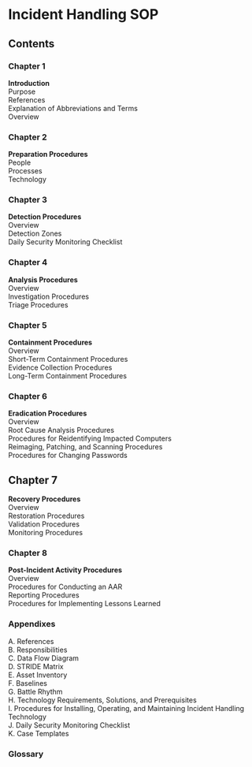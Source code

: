 
# Incident Handling SOP  

## Contents  
### Chapter 1
**Introduction**  
Purpose  
References  
Explanation of Abbreviations and Terms  
Overview  

### Chapter 2
**Preparation Procedures**  
People  
Processes  
Technology  

### Chapter 3
**Detection Procedures**  
Overview  
Detection Zones  
Daily Security Monitoring Checklist  

### Chapter 4  
**Analysis Procedures**  
Overview  
Investigation Procedures  
Triage Procedures  

### Chapter 5  
**Containment Procedures**  
Overview  
Short-Term Containment Procedures  
Evidence Collection Procedures  
Long-Term Containment Procedures  

### Chapter 6  
**Eradication Procedures**  
Overview  
Root Cause Analysis Procedures  
Procedures for Reidentifying Impacted Computers  
Reimaging, Patching, and Scanning Procedures  
Procedures for Changing Passwords  

## Chapter 7   
**Recovery Procedures**  
Overview  
Restoration Procedures  
Validation Procedures  
Monitoring Procedures  

### Chapter 8  
**Post-Incident Activity Procedures**  
Overview  
Procedures for Conducting an AAR  
Reporting Procedures  
Procedures for Implementing Lessons Learned  

### Appendixes
A. References  
B. Responsibilities  
C. Data Flow Diagram  
D. STRIDE Matrix  
E. Asset Inventory  
F. Baselines  
G. Battle Rhythm  
H. Technology Requirements, Solutions, and Prerequisites  
I. Procedures for Installing, Operating, and Maintaining Incident Handling Technology  
J. Daily Security Monitoring Checklist  
K. Case Templates  

### Glossary
